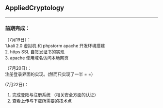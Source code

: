 ## AppliedCryptology   
-------
### 前期完成：   
（7月19日）：  
1.kali 2.0 虚拟机 和 phpstorm apache 开发环境搭建   
2. https SSL 自签发证书的实现   
3. apache 使用域名访问本地网页  

（7月20日）：   
注册登录界面的实现。(然而只实现了一半 = =）


 (7月22日)：
1. 完成登陆与注册系统 （相关安全方面的认证） 
2. 查看上传与下载所需要的技术点
